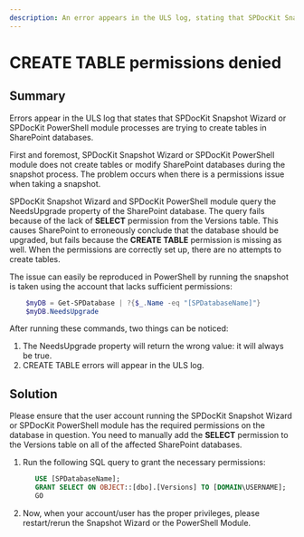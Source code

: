 ```yaml
---
description: An error appears in the ULS log, stating that SPDocKit Snapshot Wizard or SPDocKit PowerShell module processes are trying to create tables in SharePoint databases.
---
```


# CREATE TABLE permissions denied

## Summary

Errors appear in the ULS log that states that SPDocKit Snapshot Wizard or SPDocKit PowerShell module processes are trying to create tables in SharePoint databases.

First and foremost, SPDocKit Snapshot Wizard or SPDocKit PowerShell module does not create tables or modify SharePoint databases during the snapshot process. The problem occurs when there is a permissions issue when taking a snapshot.

SPDocKit Snapshot Wizard and SPDocKit PowerShell module query the NeedsUpgrade property of the SharePoint database. The query fails because of the lack of **SELECT** permission from the Versions table. This causes SharePoint to erroneously conclude that the database should be upgraded, but fails because the **CREATE TABLE** permission is missing as well. When the permissions are correctly set up, there are no attempts to create tables.

The issue can easily be reproduced in PowerShell by running the snapshot is taken using the account that lacks sufficient permissions:

```powershell
    $myDB = Get-SPDatabase | ?{$_.Name -eq "[SPDatabaseName]"}
    $myDB.NeedsUpgrade
```

After running these commands, two things can be noticed:

1. The NeedsUpgrade property will return the wrong value: it will always be true. 
2. CREATE TABLE errors will appear in the ULS log.

## Solution

Please ensure that the user account running the SPDocKit Snapshot Wizard or SPDocKit PowerShell module has the required permissions on the database in question. You need to manually add the **SELECT** permission to the Versions table on all of the affected SharePoint databases.

1. Run the following SQL query to grant the necessary permissions:

   ```sql
      USE [SPDatabaseName];  
      GRANT SELECT ON OBJECT::[dbo].[Versions] TO [DOMAIN\USERNAME];  
      GO
   ```

2. Now, when your account/user has the proper privileges, please restart/rerun the Snapshot Wizard or the PowerShell Module.


